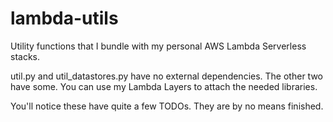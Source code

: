 # lambda-utils

Utility functions that I bundle with my personal AWS Lambda Serverless stacks. 

util.py and util_datastores.py have no external dependencies. The other two have some. You can use my Lambda Layers to attach the needed libraries.

You'll notice these have quite a few TODOs. They are by no means finished.

